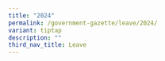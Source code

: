 ```yaml
---
title: "2024"
permalink: /government-gazette/leave/2024/
variant: tiptap
description: ""
third_nav_title: Leave
---
```


